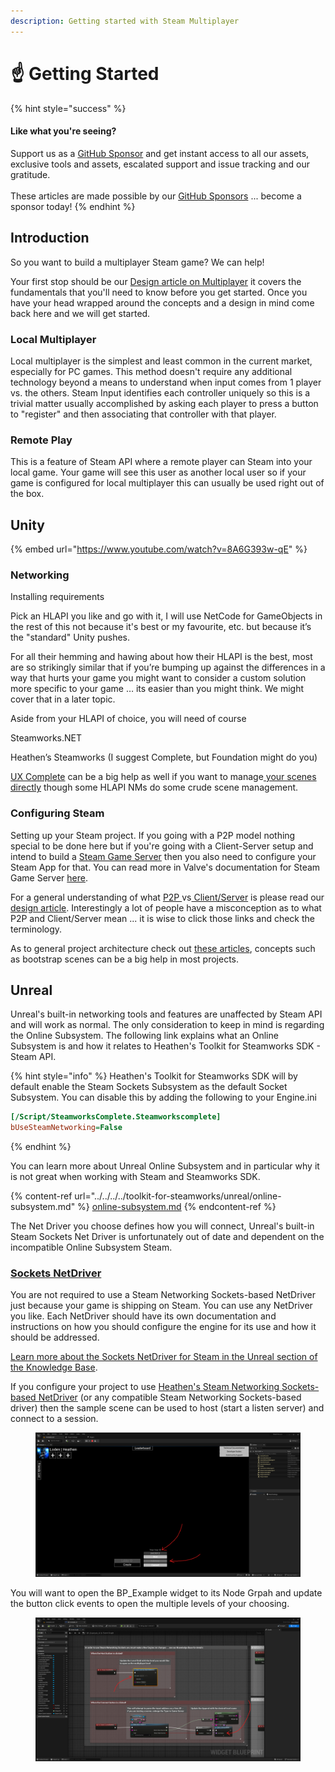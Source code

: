 ```yaml
---
description: Getting started with Steam Multiplayer
---
```


# ☝️ Getting Started

{% hint style="success" %}
#### Like what you're seeing?

Support us as a [GitHub Sponsor](../../../../where-to-buy/become-a-sponsor.md) and get instant access to all our assets, exclusive tools and assets, escalated support and issue tracking and our gratitude.\
\
These articles are made possible by our [GitHub Sponsors](../../../../where-to-buy/become-a-sponsor.md) ... become a sponsor today!
{% endhint %}

## &#x20;Introduction

So you want to build a multiplayer Steam game? We can help!

Your first stop should be our [Design article on Multiplayer](../../../design/multiplayer/) it covers the fundamentals that you'll need to know before you get started. Once you have your head wrapped around the concepts and a design in mind come back here and we will get started.

### Local Multiplayer

Local multiplayer is the simplest and least common in the current market, especially for PC games. This method doesn't require any additional technology beyond a means to understand when input comes from 1 player vs. the others. Steam Input identifies each controller uniquely so this is a trivial matter usually accomplished by asking each player to press a button to "register" and then associating that controller with that player.

### Remote Play

This is a feature of Steam API where a remote player can Steam into your local game. Your game will see this user as another local user so if your game is configured for local multiplayer this can usually be used right out of the box.

## Unity

{% embed url="https://www.youtube.com/watch?v=8A6G393w-qE" %}

### Networking

Installing requirements

Pick an HLAPI you like and go with it, I will use NetCode for GameObjects in the rest of this not because it's best or my favourite, etc. but because it’s the "standard" Unity pushes.

For all their hemming and hawing about how their HLAPI is the best, most are so strikingly similar that if you’re bumping up against the differences in a way that hurts your game you might want to consider a custom solution more specific to your game … its easier than you might think. We might cover that in a later topic.

Aside from your HLAPI of choice, you will need of course

Steamworks.NET

Heathen’s Steamworks (I suggest Complete, but Foundation might do you)

[UX Complete](../../../../toolkit-for-ui-and-ux/ux.md) can be a big help as well if you want to manage[ your scenes directly](../../../../toolkit-for-ui-and-ux/unity/components/scenes-manager.md) though some HLAPI NMs do some crude scene management.

### Configuring Steam

Setting up your Steam project. If you going with a P2P model nothing special to be done here but if you're going with a Client-Server setup and intend to build a [Steam Game Server](game-server-browser/) then you also need to configure your Steam App for that. You can read more in Valve's documentation for Steam Game Server [here](https://partner.steamgames.com/doc/features/multiplayer/game\_servers).

For a general understanding of what [P2P ](../../../design/multiplayer/#peer-to-peer-p2p)vs[ Client/Server](../../../design/multiplayer/#client-server) is please read our [design article](../../../design/multiplayer/). Interestingly a lot of people have a misconception as to what P2P and Client/Server mean ... it is wise to click those links and check the terminology.

As to general project architecture check out [these articles](../../../design/bootstrap-scene.md), concepts such as bootstrap scenes can be a big help in most projects.

## Unreal

Unreal's built-in networking tools and features are unaffected by Steam API and will work as normal. The only consideration to keep in mind is regarding the Online Subsystem. The following link explains what an Online Subsystem is and how it relates to Heathen's Toolkit for Steamworks SDK - Steam API.

{% hint style="info" %}
Heathen's Toolkit for Steamworks SDK will by default enable the Steam Sockets Subsystem as the default Socket Subsystem. You can disable this by adding the following to your Engine.ini

```ini
[/Script/SteamworksComplete.Steamworkscomplete]
bUseSteamNetworking=False
```
{% endhint %}

You can learn more about Unreal Online Subsystem and in particular why it is not great when working with Steam and Steamworks SDK.

{% content-ref url="../../../../toolkit-for-steamworks/unreal/online-subsystem.md" %}
[online-subsystem.md](../../../../toolkit-for-steamworks/unreal/online-subsystem.md)
{% endcontent-ref %}

The Net Driver you choose defines how you will connect, Unreal's built-in Steam Sockets Net Driver is unfortunately out of date and dependent on the incompatible Online Subsystem Steam.&#x20;

### [Sockets NetDriver](../../../../toolkit-for-steamworks/unreal/sockets-net-driver.md)

You are not required to use a Steam Networking Sockets-based NetDriver just because your game is shipping on Steam. You can use any NetDriver you like. Each NetDriver should have its own documentation and instructions on how you should configure the engine for its use and how it should be addressed.

[Learn more about the Sockets NetDriver for Steam in the Unreal section of the Knowledge Base](../../../../toolkit-for-steamworks/unreal/sockets-net-driver.md).

If you configure your project to use [Heathen's Steam Networking Sockets-based NetDriver](../../../../toolkit-for-steamworks/unreal/sockets-net-driver.md) (or any compatible Steam Networking Sockets-based driver) then the sample scene can be used to host (start a listen server) and connect to a session.

<figure><img src="../../../../.gitbook/assets/image (392).png" alt=""><figcaption></figcaption></figure>

You will want to open the BP\_Example widget to its Node Grpah and update the button click events to open the multiple levels of your choosing.

<figure><img src="../../../../.gitbook/assets/image (393).png" alt=""><figcaption></figcaption></figure>

